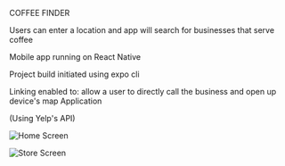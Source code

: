 COFFEE FINDER

Users can enter a location and app will search for businesses that serve coffee

Mobile app running on React Native

Project build initiated using expo cli

Linking enabled to: allow a user to directly call the business and open up device's map Application

(Using Yelp's API)

![Home Screen ](../CoffeeFinder/assets/HomeScreen.png)

![Store Screen](../CoffeeFinder/assets/StoreScreen.png)
